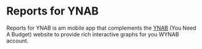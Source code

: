 # Reports for YNAB


Reports for YNAB is am mobile app that complements the [YNAB](https://www.ynab.com/) (You Need A Budget) website to provide rich interactive graphs for you WYNAB account.
